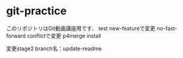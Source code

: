 # git-practice
このリポジトリはGit動画講座用です．
test
new-featureで変更
no-fast-forward
conflictで変更
p4merge install

変更stage2
branch名：update-readme
